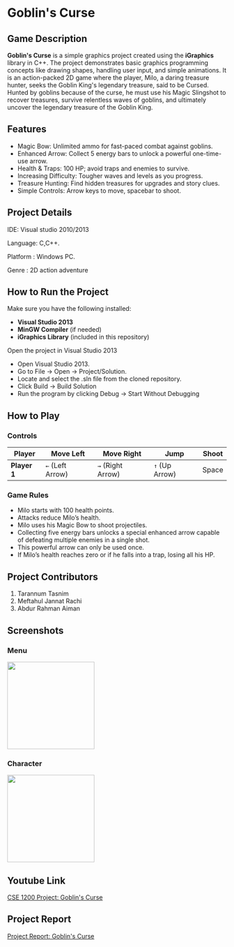 # Goblin's Curse

## Game Description

**Goblin's Curse** is a simple graphics project created using the **iGraphics** library in C++. The project demonstrates basic graphics programming concepts like drawing shapes, handling user input, and simple animations. It is an action-packed 2D game where the player, Milo, a daring treasure hunter, seeks the Goblin King's legendary treasure, said to be Cursed. Hunted by goblins because of the curse, he must use his Magic Slingshot to recover treasures, survive relentless waves of goblins, and ultimately uncover the legendary treasure of the Goblin King.

## Features
- Magic Bow: Unlimited ammo for fast-paced combat against goblins.
- Enhanced Arrow: Collect 5 energy bars to unlock a powerful one-time-use arrow.
- Health & Traps: 100 HP; avoid traps and enemies to survive.
- Increasing Difficulty: Tougher waves and levels as you progress.
- Treasure Hunting: Find hidden treasures for upgrades and story clues.
- Simple Controls: Arrow keys to move, spacebar to shoot.


## Project Details
IDE: Visual studio 2010/2013

Language: C,C++.

Platform : Windows PC.

Genre : 2D action adventure


## How to Run the Project

Make sure you have the following installed:
- **Visual Studio 2013**
- **MinGW Compiler** (if needed)
- **iGraphics Library** (included in this repository)


Open the project in Visual Studio 2013
- Open Visual Studio 2013.
- Go to File → Open → Project/Solution.
- Locate and select the .sln file from the cloned repository.
- Click Build → Build Solution
- Run the program by clicking Debug → Start Without Debugging


## How to Play

### **Controls**
| Player       | Move Left | Move Right | Jump       | Shoot |
|-------------|----------|-----------|-----------|-------|
| **Player 1** |`←` (Left Arrow)|`→` (Right Arrow)       |  `↑` (Up Arrow)      |  Space   |



### **Game Rules**

- Milo starts with 100 health points.
- Attacks reduce Milo’s health.
- Milo uses his Magic Bow to shoot projectiles.
- Collecting five energy bars unlocks a special enhanced arrow capable of defeating multiple enemies in a single shot. 
- This powerful arrow can only be used once.
- If Milo’s health reaches zero or if he falls into a trap, losing all his HP.


## Project Contributors

1. Tarannum Tasnim
2. Meftahul Jannat Rachi
3. Abdur Rahman Aiman


## Screenshots

### **Menu**
<img src="https://github.com/user-attachments/assets/37601833-6f45-4f34-925f-0476e22f56cf" width="200" height="200">

### **Character**
<img src="https://github.com/user-attachments/assets/b069750e-9589-45a2-8ae6-888c1e86eda7" width="200" height="200">

## Youtube Link
[CSE 1200 Project: Goblin's Curse](https://youtu.be/lwNs-I5GV3M?feature=shared)

## Project Report
[Project Report: Goblin's Curse](https://drive.google.com/file/d/1JLe62gbaSaXQEn5zYiL5zZJZa-Q80Nss/view?usp=drive_link)
